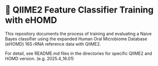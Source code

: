 # 🧬 QIIME2 Feature Classifier Training with eHOMD

This repository documents the process of training and evaluating a Naive Bayes classifier using the expanded Human Oral Microbiome Database (eHOMD) 16S rRNA reference data with QIIME2.

For detail, see README.md files in the directories for specific QIIME2 and HOMD version. (e.g. 2025.4_16.01) 
